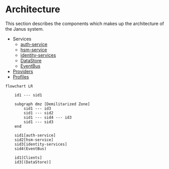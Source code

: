 # Architecture

This section describes the components which makes up the architecture of the Janus system.

- Services
  - [auth-service](10_auth-service.md)
  - [hsm-service](20_hsm-service.md)
  - [identity-services](30_identity-services.md)
  - [DataStore](40_DataStore.md)
  - [EventBus](50_EventBus.md)
- [Providers](20_providers.md)
- [Profiles](30_profiles.md)


```mermaid
flowchart LR

    id1 --- sid1

    subgraph dmz [Demilitarized Zone]
        sid1 --- id3
        sid1 --- sid2
        sid1 --- sid4 --- id3
        sid1 --- sid3
    end

    sid1[auth-service]
    sid2[hsm-service]
    sid3[identity-services]
    sid4(EventBus)

    id1[Clients]
    id3[(DataStore)]
```
